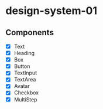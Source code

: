 # design-system-01

## Components

- [X] Text
- [X] Heading
- [X] Box
- [X] Button
- [X] TextInput
- [X] TextArea
- [X] Avatar
- [X] Checkbox
- [X] MultiStep
